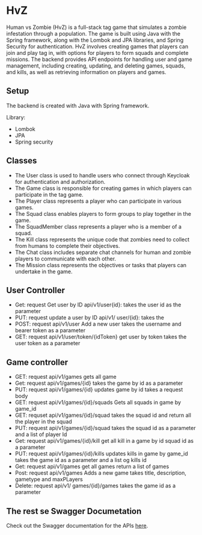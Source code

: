 # HvZ 


Human vs Zombie (HvZ) is a full-stack tag game that simulates a zombie infestation through a population. 
The game is built using Java with the Spring framework, along with the Lombok and JPA libraries, and Spring Security for authentication. 
HvZ involves creating games that players can join and play tag in, with options for players to form squads and complete missions. 
The backend provides API endpoints for handling user and game management, including creating, updating, and deleting games, squads, and kills, as well as retrieving information on players and games.

## Setup 

The backend is created with Java with Spring framework.

Library: 

- Lombok
- JPA
- Spring security 

## Classes

- The User class is used to handle users who connect through Keycloak for authentication and authorization.
- The Game class is responsible for creating games in which players can participate in the tag game.
- The Player class represents a player who can participate in various games.
- The Squad class enables players to form groups to play together in the game.
- The SquadMember class represents a player who is a member of a squad.
- The Kill class represents the unique code that zombies need to collect from humans to complete their objectives.
- The Chat class includes separate chat channels for human and zombie players to communicate with each other.
- The Mission class represents the objectives or tasks that players can undertake in the game.



## User Controller

- Get: request Get user by ID api/v1/user{id}: takes the user id as the parameter
- PUT: request update a user by ID  api/v1/ user/{id}: takes the 
- POST: request api/v1/user Add a new user takes the username and bearer token as a parameter
- GET: request api/v1/user/token/{idToken} get user by token takes the user token as a parameter

## Game controller

- GET: request api/v1/games gets all game 
- Get: request api/v1/games/{id}  takes the game by id as a parameter
- PUT: request api/v1/games/{id} updates game by id takes a request body 
- GET: request api/v1/games/{id}/squads Gets all squads in game by game_id 
- GET: requset api/v1/games/{id}/squad takes the  squad id and return all the player in the squad
- PUT: request api/v1/games/{id}/squad takes the squad id as a parameter and a list of player Id 
- Get: request api/v1/games/{id}/kill get all kill in a game by id squad id as a parameter
- PUT: request api/v1/games/{id}/kills updates kills in game by game_id takes the game id as a parameter and a list og kills id
- Get: request api/v1/games get all games return a list of games
- Post: request api/v1/games Adds a new game takes title, description, gametype and maxPLayers 
- Delete: request api/v1/ games/{id}/games takes the game id as a parameter


## The rest se Swagger Documetation

Check out the Swagger documentation for the APIs [here](https://docker-hvz-container.azurewebsites.net/swagger-ui/index.html).


